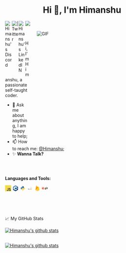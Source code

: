 <!-- Header  -->
<h1 align="center">Hi 👋, I'm Himanshu </h1>

<!-- Header  -->

<!-- Contribution Graph-->



<a href="https://discord.com/channels/@me">
  <img align="left" alt="Himanshu's Discord" width="22px" src="https://raw.githubusercontent.com/peterthehan/peterthehan/master/assets/discord.svg" />
</a>
<a href="--------------------">
  <img align="left" alt=" | Twitter" width="22px" src="https://raw.githubusercontent.com/peterthehan/peterthehan/master/assets/twitter.svg" />
</a>
<a href="https://www.linkedin.com/in/himanshu-rathore-537885202/">
  <img align="left" alt="Himanshu's LinkedIN" width="22px" src="https://raw.githubusercontent.com/peterthehan/peterthehan/master/assets/linkedin.svg" />
</a>


![](https://visitor-badge.glitch.me/badge?page_id=heyhimansh.heyhimansh)

<img align="right" alt="GIF" src="https://www.bing.com/th/id/OGC.f0fef1eb96e50c4820eee35462a62ab2?pid=1.7&rurl=https%3a%2f%2fmedia.giphy.com%2fmedia%2fK5kfQExKk731K%2fgiphy.gif&ehk=t%2bOXEOm0mQVWtNiU0oWXspjN1b%2buZL7ZOsyylgB0suU%3d" width="400" height="360" style="margin-left : 5%"/>
<br />


Hi, I'm Himanshu, a passionate self-taught coder.

   
- 💬 Ask me about anything, I am happy to help;
- 📫 How to reach me: [@Himanshu](https://mail.google.com/mail/u/1/#inbox);
- ✨ **Wanna Talk?**
<p>
</br>
</br>

**Languages and Tools:**  

<code><img height="20" src="https://raw.githubusercontent.com/github/explore/80688e429a7d4ef2fca1e82350fe8e3517d3494d/topics/javascript/javascript.png"></code>
<code><img height="20" src="https://raw.githubusercontent.com/github/explore/80688e429a7d4ef2fca1e82350fe8e3517d3494d/topics/cpp/cpp.png"></code>
<code><img height="20" src="https://raw.githubusercontent.com/github/explore/80688e429a7d4ef2fca1e82350fe8e3517d3494d/topics/python/python.png"></code>
<code><img height="20" src="https://raw.githubusercontent.com/github/explore/80688e429a7d4ef2fca1e82350fe8e3517d3494d/topics/mysql/mysql.png"></code>
<code><img height="20" src="https://raw.githubusercontent.com/github/explore/80688e429a7d4ef2fca1e82350fe8e3517d3494d/topics/firebase/firebase.png"></code>
<code><img height="20" src="https://raw.githubusercontent.com/github/explore/80688e429a7d4ef2fca1e82350fe8e3517d3494d/topics/git/git.png"></code>
</p>
<br>
<p>
</br>

📈 My GitHub Stats

<!-- <p align="center"><img src="https://github-readme-stats.vercel.app/api/top-langs?username=heyhimansh&theme=dark&show_icons=true&locale=en&layout=compact" alt="himanshu" /></p>
</br> -->


<a href="https://github.com/heyhimansh/github-readme-stats"><img align="center" src="https://github-readme-stats.vercel.app/api?username=heyhimansh&count_private=true" alt="Himanshu's github stats" /></a> 
<br>

<br>
<a href="https://github.com/heyhimansh/github-readme-stats"><img align="center" src="https://github-readme-stats.vercel.app/api/top-langs?username=heyhimansh&theme=dark&show_icons=true&locale=en&layout=compact" alt="Himanshu's github stats" /></a> 

